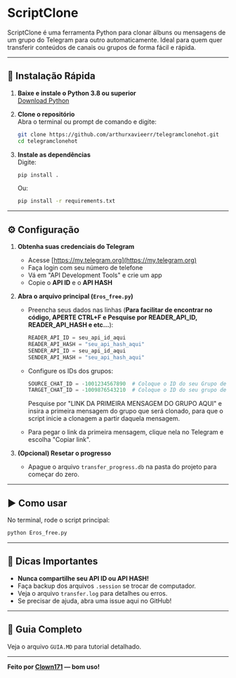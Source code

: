 # ScriptClone

ScriptClone é uma ferramenta Python para clonar álbuns ou mensagens de um grupo do Telegram para outro automaticamente. Ideal para quem quer transferir conteúdos de canais ou grupos de forma fácil e rápida.

---

## 🚀 Instalação Rápida

1. **Baixe e instale o Python 3.8 ou superior**  
   [Download Python](https://www.python.org/downloads/)

2. **Clone o repositório**  
   Abra o terminal ou prompt de comando e digite:
   ```bash
   git clone https://github.com/arthurxavieerr/telegramclonehot.git
   cd telegramclonehot
   ```

3. **Instale as dependências**  
   Digite:
   ```bash
   pip install .
   ```
   Ou:
   ```bash
   pip install -r requirements.txt
   ```

---

## ⚙️ Configuração

1. **Obtenha suas credenciais do Telegram**  
   - Acesse [https://my.telegram.org](https://my.telegram.org)
   - Faça login com seu número de telefone
   - Vá em "API Development Tools" e crie um app
   - Copie o **API ID** e o **API HASH**

2. **Abra o arquivo principal (`Eros_free.py`)**  
   - Preencha seus dados nas linhas (**Para facilitar de encontrar no código, APERTE CTRL+F e Pesquise por READER_API_ID, READER_API_HASH e etc...**):
     ```python
     READER_API_ID = seu_api_id_aqui
     READER_API_HASH = "seu_api_hash_aqui"
     SENDER_API_ID = seu_api_id_aqui
     SENDER_API_HASH = "seu_api_hash_aqui"
     ```
   - Configure os IDs dos grupos:
     ```python
     SOURCE_CHAT_ID = -1001234567890  # Coloque o ID do seu Grupo de origem, ou seja, o grupo que será clonado.
     TARGET_CHAT_ID = -1009876543210  # Coloque o ID do seu grupo de destino Grupo de destino, ou seja, o grupo que receberá as mensagens clonadas.
     ```
     Pesquise por "LINK DA PRIMEIRA MENSAGEM DO GRUPO AQUI" e insira a primeira mensagem do grupo que será clonado, para que o script inicie a clonagem a partir daquela mensagem.

   - Para pegar o link da primeira mensagem, clique nela no Telegram e escolha "Copiar link".

3. **(Opcional) Resetar o progresso**  
   - Apague o arquivo `transfer_progress.db` na pasta do projeto para começar do zero.

---

## ▶️ Como usar

No terminal, rode o script principal:

```bash
python Eros_free.py
```

---

## 📝 Dicas Importantes

- **Nunca compartilhe seu API ID ou API HASH!**
- Faça backup dos arquivos `.session` se trocar de computador.
- Veja o arquivo `transfer.log` para detalhes ou erros.
- Se precisar de ajuda, abra uma issue aqui no GitHub!

---

## 📖 Guia Completo

Veja o arquivo `GUIA.MD` para tutorial detalhado.

---

**Feito por [Clown171](https://github.com/SarfxxFx) — bom uso!**
